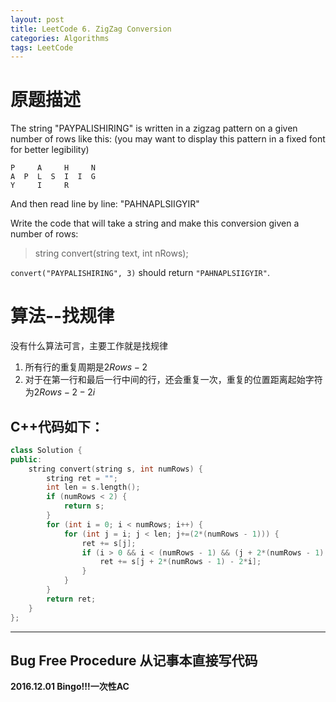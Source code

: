 ```yaml
---
layout: post
title: LeetCode 6. ZigZag Conversion
categories: Algorithms
tags: LeetCode
---
```


# 原题描述  
The string "PAYPALISHIRING" is written in a zigzag pattern on a given number of rows like this: (you may want to display this pattern in a fixed font for better legibility)  

```
P     A     H     N  
A  P  L  S  I  I  G  
Y     I     R  
```
And then read line by line: "PAHNAPLSIIGYIR"

Write the code that will take a string and make this conversion given a number of rows:

> string convert(string text, int nRows);

`convert("PAYPALISHIRING", 3)` should return `"PAHNAPLSIIGYIR"`.   

# 算法--找规律  
没有什么算法可言，主要工作就是找规律  
1. 所有行的重复周期是$2Rows - 2$  
2. 对于在第一行和最后一行中间的行，还会重复一次，重复的位置距离起始字符为$2Rows - 2 - 2i$  

## C++代码如下：  
```c++
class Solution {  
public:  
    string convert(string s, int numRows) {   
        string ret = "";
        int len = s.length();
        if (numRows < 2) {
            return s;
        }
        for (int i = 0; i < numRows; i++) {
            for (int j = i; j < len; j+=(2*(numRows - 1))) {
                ret += s[j];
                if (i > 0 && i < (numRows - 1) && (j + 2*(numRows - 1) - 2*i) < len) {
                    ret += s[j + 2*(numRows - 1) - 2*i];
                }
            }
        }
        return ret;
    }  
};
```

--------------------------

## Bug Free Procedure  从记事本直接写代码  
**2016.12.01 Bingo!!!一次性AC**  